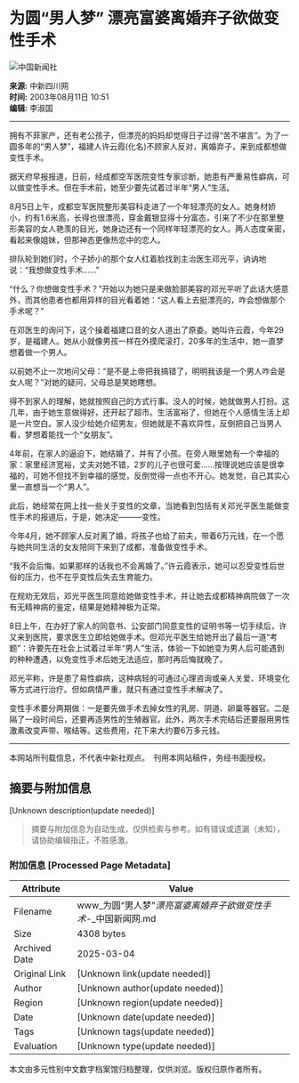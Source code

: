 # 为圆“男人梦” 漂亮富婆离婚弃子欲做变性手术

![中国新闻社](/images/logo2.gif)

**来源:** 中新四川网  
**时间:** 2003年08月11日 10:51  
**编辑:** 李淑国

---

拥有不菲家产，还有老公孩子，但漂亮的妈妈却觉得日子过得“苦不堪言”。为了一圆多年的“男人梦”，福建人许云霞(化名)不顾家人反对，离婚弃子，来到成都想做变性手术。

据天府早报报道，日前，经成都空军医院变性专家诊断，她患有严重易性癖病，可以做变性手术。但在手术前，她至少要先试着过半年“男人”生活。

8月5日上午，成都空军医院整形美容科走进了一个年轻漂亮的女人。她身材娇小，约有1.6米高，长得也很漂亮，穿金戴银显得十分富态，引来了不少在那里整形美容的女人艳羡的目光，她身边还有一个同样年轻漂亮的女人。两人态度亲密，看起来像姐妹，但那神态更像热恋中的恋人。

排队轮到她们时，个子娇小的那个女人红着脸找到主治医生邓光平，讷讷地说：“我想做变性手术……”

“什么？你想做变性手术？”开始以为她只是来做脸部美容的邓光平听了此话大感意外，而其他患者也都用异样的目光看着她：“这人看上去挺漂亮的，咋会想做那个手术呢？”

在邓医生的询问下，这个操着福建口音的女人道出了原委。她叫许云霞，今年29岁，是福建人。她从小就像男孩一样在外摸爬滚打，20多年的生活中，她一直梦想着做一个男人。

以前她不止一次地问父母：“是不是上帝把我搞错了，明明我该是一个男人咋会是女人呢？”对她的疑问，父母总是笑她瞎想。

得不到家人的理解，她就按照自己的方式行事。没人的时候，她就做男人打扮。这几年，由于她生意做得好，还开起了超市。生活富裕了，但她在个人感情生活上却是一片空白。家人没少给她介绍男友，但她就是不喜欢异性，反倒把自己当男人看，梦想着能找一个“女朋友”。

4年前，在家人的逼迫下，她结婚了，并有了小孩。在旁人眼里她有一个幸福的家：家里经济宽裕，丈夫对她不错，2岁的儿子也很可爱……按理说她应该是很幸福的，可她不但找不到幸福的感觉，反倒觉得一点也不开心。她发觉，自己其实心里一直想当一个“男人”。

此后，她经常在网上找一些关于变性的文章，当她看到包括有关邓光平医生能做变性手术的报道后，于是，她决定———变性。

今年4月，她不顾家人反对离了婚，将孩子也给了前夫，带着6万元钱，在一个愿与她共同生活的女友陪同下来到了成都，准备做变性手术。

“我不会后悔，如果那样的话我也不会离婚了。”许云霞表示，她可以忍受变性后世俗的压力，也不在乎变性后失去生育能力。

在规劝无效后，邓光平医生同意给她做变性手术，并让她去成都精神病院做了一次有无精神病的鉴定，结果是她精神极为正常。

8日上午，在办好了家人的同意书、公安部门同意变性的证明书等一切手续后，许又来到医院，要求医生立即给她做手术。但邓光平医生给她开出了最后一道“考题”：许要先在社会上试着过半年“男人”生活，体验一下如她变为男人后可能遇到的种种遭遇，以免变性手术后她无法适应，那时再后悔就晚了。

邓光平称，许是患了易性癖病，这种病轻的可通过心理咨询或亲人关爱、环境变化等方式进行治疗。但如病情严重，就只有通过变性手术解决了。

变性手术要分两期做：一是要先做手术去掉女性的乳房、阴道、卵巢等器官。二是隔了一段时间后，还要再造男性的生殖器官。此外，两次手术完结后还要服用男性激素改变声带、喉结等。这些费用，花下来大约要6万多元钱。

---

本网站所刊载信息，不代表中新社观点。　刊用本网站稿件，务经书面授权。
<!-- tcd_original_link https://www.chinanews.com.cn/n/2003-08-11/26/333992.html -->


## 摘要与附加信息

<!-- tcd_abstract -->
[Unknown description(update needed)]
<!-- tcd_abstract_end -->

> 摘要与附加信息为自动生成，仅供检索与参考。如有错误或遗漏（未知），请协助编辑指正，不胜感激。

### 附加信息 [Processed Page Metadata]

| Attribute       | Value                                  |
|-----------------|----------------------------------------|
| Filename        | www_为圆“男人梦”_漂亮富婆离婚弃子欲做变性手术_-_中国新闻网.md                             |
| Size            | 4308 bytes                           |
| Archived Date   | 2025-03-04                             |
| Original Link   | [Unknown link(update needed)]                       |
| Author          | [Unknown author(update needed)]                               |
| Region          | [Unknown region(update needed)]                               |
| Date            | [Unknown date(update needed)]                                 |
| Tags            | [Unknown tags(update needed)]                                 |
| Evaluation            | [Unknown type(update needed)]                                 |
<!-- tcd_table_end -->

本文由多元性别中文数字档案馆归档整理，仅供浏览。版权归原作者所有。
